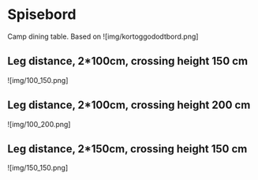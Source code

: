 # Spisebord
Camp dining table.
Based on 
![img/kortoggododtbord.png]

## Leg distance, 2*100cm, crossing height 150 cm
![img/100_150.png]

## Leg distance, 2*100cm, crossing height 200 cm
![img/100_200.png]

## Leg distance, 2*150cm, crossing height 150 cm
![img/150_150.png]

